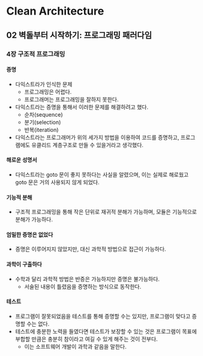 # Clean Architecture

## 02 벽돌부터 시작하기: 프로그래밍 패러다임

### 4장 구조적 프로그래밍

#### 증명

- 다익스트라가 인식한 문제
  - 프로그래밍은 어렵다.
  - 프로그래머는 프로그래밍을 잘하지 못한다.
- 다익스트라는 증명을 통해서 이러한 문제를 해결하려고 했다.
  - 순차(sequence)
  - 분기(selection)
  - 반복(iteration)
- 다익스트라는 프로그래머가 위의 세가지 방법을 이용하여 코드를 증명하고, 프로그램에도 유클리드 계층구조로 만들 수 있을거라고 생각했다.

#### 해로운 성명서

- 다익스트라는 goto 문이 좋지 못하다는 사실을 알렸으며, 이는 실제로 해로웠고 goto 문은 거의 사용되지 않게 되었다.

#### 기능적 분해

- 구조적 프로그래밍을 통해 작은 단위로 재귀적 분해가 가능하며, 모듈은 기능적으로 분해가 가능하다.

#### 엄밀한 증명은 없었다

- 증명은 이루어지지 않았지만, 대신 과학적 방법으로 접근이 가능하다.

#### 과학이 구출하다

- 수학과 달리 과학적 방법은 반증은 가능하지만 증명은 불가능하다.
  - 서술된 내용이 틀렸음을 증명하는 방식으로 동작한다.

#### 테스트

- 프로그램이 잘못되었음을 테스트를 통해 증명할 수는 있지만, 프로그램이 맞다고 증명할 수는 없다.
- 테스트에 충분한 노력을 들였다면 테스트가 보장할 수 있는 것은 프로그램이 목표에 부합할 만큼은 충분히 참이라고 여길 수 있게 해주는 것이 전부다.
  - 이는 소프트웨어 개발이 과학과 같음을 말한다.
